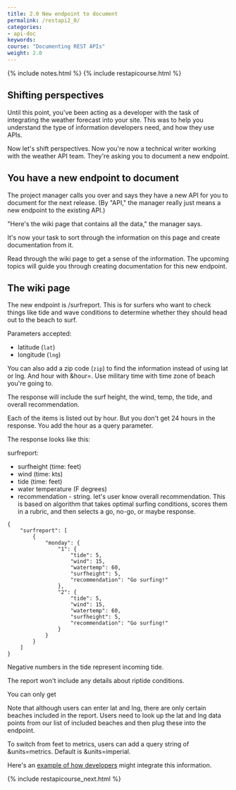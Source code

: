 ```yaml
---
title: 2.0 New endpoint to document
permalink: /restapi2_0/
categories:
- api-doc
keywords: 
course: "Documenting REST APIs"
weight: 2.0
---
```

{% include notes.html %}
{% include restapicourse.html %}

## Shifting perspectives

Until this point, you've been acting as a developer with the task of integrating the weather forecast into your site. This was to help you understand the type of information developers need, and how they use APIs.

Now let's shift perspectives. Now you're now a technical writer working with the weather API team. They're asking you to document a new endpoint. 

## You have a new endpoint to document

The project manager calls you over and says they have a new API for you to document for the next release. (By "API," the manager really just means a new endpoint to the existing API.)

"Here's the wiki page that contains all the data," the manager says. 

It's now your task to sort through the information on this page and create documentation from it.

Read through the wiki page to get a sense of the information. The upcoming topics will guide you through creating documentation for this new endpoint.

## The wiki page

The new endpoint is /surfreport. This is for surfers who want to check things like tide and wave conditions to determine whether they should head out to the beach to surf. 

Parameters accepted: 
* latitude (`lat`)
* longitude (`lng`)

You can also add a zip code (`zip`) to find the information instead of using lat or lng. And hour with &hour=. Use military time with time zone of beach you're going to.

The response will include the surf height, the wind, temp, the tide, and overall recommendation.

Each of the items is listed out by hour. But you don't get 24 hours in the response. You add the hour as a query parameter. 

The response looks like this:

surfreport: 
 - surfheight (time: feet)
 - wind (time: kts)
 - tide (time: feet)
 - water temperature (F degrees)
 - recommendation - string. let's user know overall recommendation. This is based on algorithm that takes optimal surfing conditions, scores them in a rubric, and then selects a go, no-go, or maybe response.
 
```
{
    "surfreport": [
        {
            "monday": {
                "1": {
                    "tide": 5,
                    "wind": 15,
                    "watertemp": 60,
                    "surfheight": 5,
                    "recommendation": "Go surfing!"
                },
                "2": {
                    "tide": 5,
                    "wind": 15,
                    "watertemp": 60,
                    "surfheight": 5,
                    "recommendation": "Go surfing!"
                }
            }
        }
    ]
}
```
 
Negative numbers in the tide represent incoming tide.

The report won't include any details about riptide conditions. 

You can only get 

Note that although users can enter lat and lng, there are only certain beaches included in the report. Users need to look up the lat and lng data points from our list of included beaches and then plug these into the endpoint.

To switch from feet to metrics, users can add a query string of &units=metrics. Default is &units=imperial.

Here's an [example of how developers](http://www.surfline.com/surf-report/south-beach-ca-northern-california_5088/) might integrate this information.


{% include restapicourse_next.html %}



